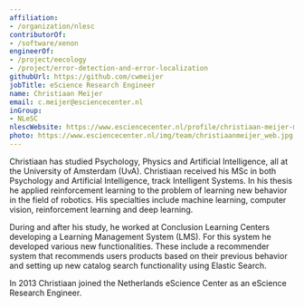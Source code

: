 ```yaml
---
affiliation:
- /organization/nlesc
contributorOf:
- /software/xenon
engineerOf:
- /project/eecology
- /project/error-detection-and-error-localization
githubUrl: https://github.com/cwmeijer
jobTitle: eScience Research Engineer
name: Christiaan Meijer
email: c.meijer@esciencecenter.nl
inGroup:
- NLeSC
nlescWebsite: https://www.esciencecenter.nl/profile/christiaan-meijer-msc
photo: https://www.esciencecenter.nl/img/team/christiaanmeijer_web.jpg
---
```

Christiaan has studied Psychology, Physics and Artificial Intelligence, all at the University of Amsterdam (UvA). Christiaan received his MSc in both Psychology and Artificial Intelligence, track Intelligent Systems. In his thesis he applied reinforcement learning to the problem of learning new behavior in the field of robotics. His specialties include machine learning, computer vision, reinforcement learning and deep learning.

During and after his study, he worked at Conclusion Learning Centers developing a Learning Management System (LMS). For this system he developed various new functionalities. These include a recommender system that recommends users products based on their previous behavior and setting up new catalog search functionality using Elastic Search.

In 2013 Christiaan joined the Netherlands eScience Center as an eScience Research Engineer.

